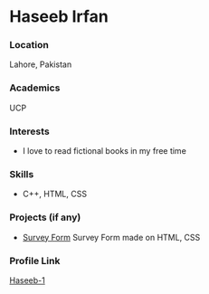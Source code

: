 # Haseeb Irfan

### Location

Lahore, Pakistan

### Academics

UCP

### Interests

- I love to read fictional books in my free time

### Skills

- C++, HTML, CSS

### Projects (if any)

- [Survey Form](https://github.com/Haseeb-1/Survey-Form) Survey Form made on HTML, CSS
### Profile Link

[Haseeb-1](https://github.com/Haseeb-1)
